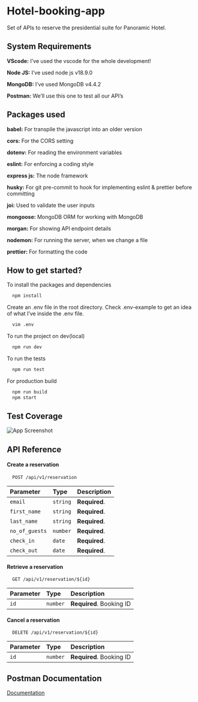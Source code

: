 
# Hotel-booking-app

Set of APIs to reserve the presidential suite for Panoramic Hotel.

## System Requirements

**VScode:**  I’ve used the vscode for the whole development!

**Node JS:** I’ve used node js v18.9.0

**MongoDB:** I’ve used MongoDB v4.4.2

**Postman:** We’ll use this one to test all our API’s

## Packages used

**babel:**  For transpile the javascript into an older version

**cors:** For the CORS setting

**dotenv:** For reading the environment variables

**eslint:**  For enforcing a coding style

**express js:** The node framework

**husky:** For git pre-commit to hook for implementing eslint & prettier before committing

**joi:** Used to validate the user inputs

**mongoose:** MongoDB ORM for working with MongoDB

**morgan:** For showing API endpoint details

**nodemon:** For running the server, when we change a file

**prettier:** For formatting the code

## How to get started?

To install the packages and dependencies

```bash
  npm install
```
Create an .env file in the root directory. Check .env-example to get an idea of what I’ve inside the .env file.

```bash
  vim .env
```


To run the project on dev(local)

```bash
  npm run dev
```

To run the tests

```bash
  npm run test
```

For production build

```bash
  npm run build
  npm start
```


## Test Coverage

![App Screenshot](https://i.postimg.cc/N0dz04KW/test-coverage.png)


## API Reference

#### Create a reservation

```http
  POST /api/v1/reservation
```

| Parameter | Type     | Description                |
| :-------- | :------- | :------------------------- |
| `email` | `string` | **Required**. |
| `first_name` | `string` | **Required**. |
| `last_name` | `string` | **Required**. |
| `no_of_guests` | `number` | **Required**. |
| `check_in` | `date` | **Required**. |
| `check_out` | `date` | **Required**. |

#### Retrieve a reservation

```http
  GET /api/v1/reservation/${id}
```

| Parameter | Type     | Description                       |
| :-------- | :------- | :-------------------------------- |
| `id`      | `number` | **Required**. Booking ID|

#### Cancel a reservation

```http
  DELETE /api/v1/reservation/${id}
```

| Parameter | Type     | Description                       |
| :-------- | :------- | :-------------------------------- |
| `id`      | `number` | **Required**. Booking ID|



## Postman Documentation

[Documentation](https://documenter.getpostman.com/view/5164966/Uz5AtKkk)

